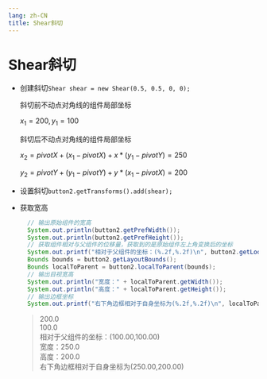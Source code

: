 ```yaml
---
lang: zh-CN
title: Shear斜切
---
```



# Shear斜切

* 创建斜切`Shear shear = new Shear(0.5, 0.5, 0, 0);`

  斜切前不动点对角线的组件局部坐标

  $x_1 = 200, y_1 = 100$

  斜切后不动点对角线的组件局部坐标

  $x_2 = pivotX + (x_1 - pivotX) + x * (y_1 - pivotY) = 250$

  $y_2 = pivotY + (y_1 - pivotY) + y * (x_1 - pivotX) = 200$

* 设置斜切`button2.getTransforms().add(shear);`

* 获取宽高
  
  ```java
    // 输出原始组件的宽高  
    System.out.println(button2.getPrefWidth());  
    System.out.println(button2.getPrefHeight());  
    // 获取组件相对与父组件的位移量，获取到的是原始组件左上角变换后的坐标  
    System.out.printf("相对于父组件的坐标：(%.2f,%.2f)\n", button2.getLocalToParentTransform().getTx(), button2.getLocalToParentTransform().getTy());  
    Bounds bounds = button2.getLayoutBounds();  
    Bounds localToParent = button2.localToParent(bounds);  
    // 输出目视宽高  
    System.out.println("宽度：" + localToParent.getWidth());  
    System.out.println("高度：" + localToParent.getHeight());  
    // 输出边框坐标  
    System.out.printf("右下角边框相对于自身坐标为(%.2f,%.2f)\n", localToParent.getMaxX() - localToParent.getMinX(), localToParent.getMaxY() - localToParent.getMinY());
  ```
    
  > 200.0  
  > 100.0  
  > 相对于父组件的坐标：(100.00,100.00)  
  > 宽度：250.0  
  > 高度：200.0  
  > 右下角边框相对于自身坐标为(250.00,200.00)  